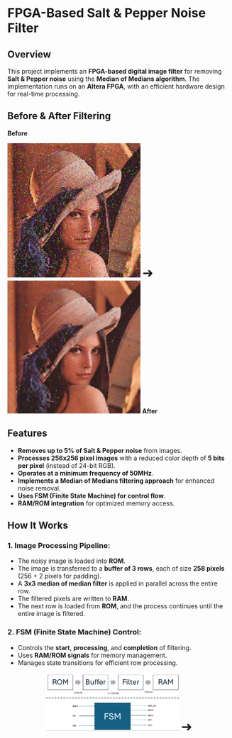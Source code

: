 # FPGA-Based Salt & Pepper Noise Filter

## Overview
This project implements an **FPGA-based digital image filter** for removing **Salt & Pepper noise** using the **Median of Medians algorithm**. The implementation runs on an **Altera FPGA**, with an efficient hardware design for real-time processing.

## Before & After Filtering
<p align="center">
  
  <b>Before</b> 
  
  <img src="pictures/noisy_image.png" width="300"> 
  <span style="font-size: 30px;">➜</span> 
  <img src="pictures/filtered_image.png" width="300"> 
  <b>After</b>
</p>





## Features
- **Removes up to 5% of Salt & Pepper noise** from images.
- **Processes 256x256 pixel images** with a reduced color depth of **5 bits per pixel** (instead of 24-bit RGB).
- **Operates at a minimum frequency of 50MHz**.
- **Implements a Median of Medians filtering approach** for enhanced noise removal.
- **Uses FSM (Finite State Machine) for control flow**.
- **RAM/ROM integration** for optimized memory access.


## How It Works
### **1. Image Processing Pipeline:**
- The noisy image is loaded into **ROM**.
- The image is transferred to a **buffer of 3 rows**, each of size **258 pixels** (256 + 2 pixels for padding).
- A **3x3 median of median filter** is applied in parallel across the entire row.
- The filtered pixels are written to **RAM**.
- The next row is loaded from **ROM**, and the process continues until the entire image is filtered.

### **2. FSM (Finite State Machine) Control:**
- Controls the **start**, **processing**, and **completion** of filtering.
- Uses **RAM/ROM signals** for memory management.
- Manages state transitions for efficient row processing.
 <p align="center">
  <img src="pictures/fsm.png" width="300"> 
  <span style="font-size: 30px;">➜</span> 
   



